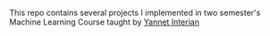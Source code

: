 This repo contains several projects I implemented in two semester's Machine Learning Course taught by [Yannet Interian ](https://www.linkedin.com/in/interian/)

